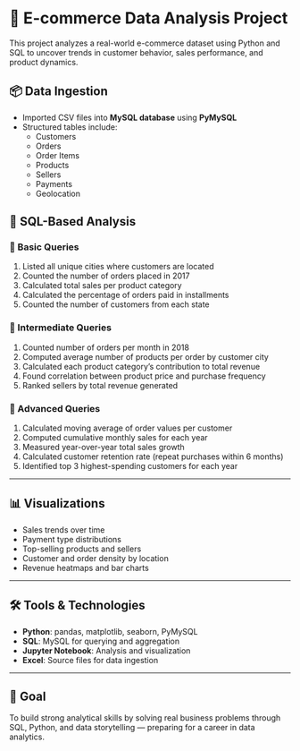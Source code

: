 # 🛒 E-commerce Data Analysis Project

This project analyzes a real-world e-commerce dataset using Python and SQL to uncover trends in customer behavior, sales performance, and product dynamics.

## 📦 Data Ingestion
- Imported CSV files into **MySQL database** using **PyMySQL**
- Structured tables include:
  - Customers
  - Orders
  - Order Items
  - Products
  - Sellers
  - Payments
  - Geolocation


## 🧾 SQL-Based Analysis

### 🔹 Basic Queries
1. Listed all unique cities where customers are located  
2. Counted the number of orders placed in 2017  
3. Calculated total sales per product category  
4. Calculated the percentage of orders paid in installments  
5. Counted the number of customers from each state  

### 🔸 Intermediate Queries
1. Counted number of orders per month in 2018  
2. Computed average number of products per order by customer city  
3. Calculated each product category’s contribution to total revenue  
4. Found correlation between product price and purchase frequency  
5. Ranked sellers by total revenue generated  

### 🔺 Advanced Queries
1. Calculated moving average of order values per customer  
2. Computed cumulative monthly sales for each year  
3. Measured year-over-year total sales growth  
4. Calculated customer retention rate (repeat purchases within 6 months)  
5. Identified top 3 highest-spending customers for each year  

---

## 📊 Visualizations
- Sales trends over time
- Payment type distributions
- Top-selling products and sellers
- Customer and order density by location
- Revenue heatmaps and bar charts

---

## 🛠 Tools & Technologies
- **Python**: pandas, matplotlib, seaborn, PyMySQL  
- **SQL**: MySQL for querying and aggregation  
- **Jupyter Notebook**: Analysis and visualization  
- **Excel**: Source files for data ingestion  

---

## 🎯 Goal
To build strong analytical skills by solving real business problems through SQL, Python, and data storytelling — preparing for a career in data analytics.
